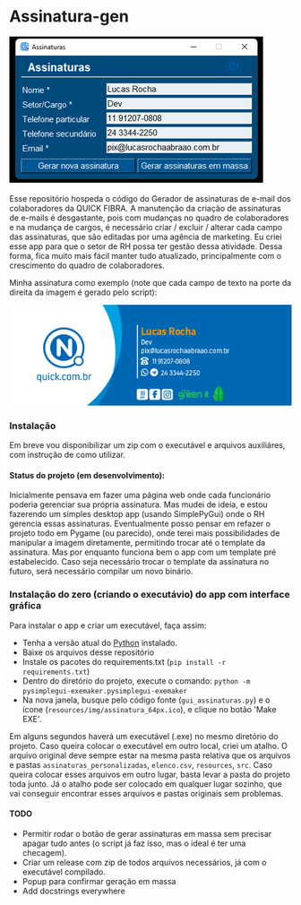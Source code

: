 # Assinatura-gen

![Desktop App](resources/img/assinaturas_gui.png)

Esse repositório hospeda o código do Gerador de assinaturas de e-mail dos colaboradores da QUICK FIBRA. A manutenção da criação de assinaturas de e-mails é desgastante, pois com mudanças no quadro de colaboradores e na mudança de cargos, é necessário criar / excluir / alterar cada campo das assinaturas, que são editadas por uma agência de marketing. Eu criei esse app para que o setor de RH possa ter gestão dessa atividade. Dessa forma, fica muito mais fácil manter tudo atualizado, principalmente com o crescimento do quadro de colaboradores.

Minha assinatura como exemplo (note que cada campo de texto na porte da direita da imagem é gerado pelo script):

![Minha assinatura como exemplo](assinaturas_personalizadas/Lucas_Rocha.png)

### Instalação
Em breve vou disponibilizar um zip com o executável e arquivos auxiliáres, com instrução de como utilizar.

#### Status do projeto (em desenvolvimento):
Inicialmente pensava em fazer uma página web onde cada funcionário poderia gerenciar sua própria assinatura. Mas mudei de ideia, e estou fazerendo um simples desktop app (usando SimplePyGui) onde o RH gerencia essas assinaturas. Eventualmente posso pensar em refazer o projeto todo em Pygame (ou parecido), onde terei mais possibilidades de manipular a imagem diretamente, permitindo trocar até o template da assinatura. Mas por enquanto funciona bem o app com um template pré estabelecido. Caso seja necessário trocar o template da assinatura no futuro, será necessário compilar um novo binário.

### Instalação do zero (criando o executávio) do app com interface gráfica
Para instalar o app e criar um executável, faça assim:
- Tenha a versão atual do [Python](https://www.python.org/downloads/) instalado.
- Baixe os arquivos desse repositório
- Instale os pacotes do requirements.txt (`pip install -r requirements.txt`)
- Dentro do diretório do projeto, execute o comando: `python -m pysimplegui-exemaker.pysimplegui-exemaker`
- Na nova janela, busque pelo código fonte (`gui_assinaturas.py`) e o ícone (`resources/img/assinatura_64px.ico`), e clique no botão 'Make EXE'.

Em alguns segundos haverá um executável (.exe) no mesmo diretório do projeto. Caso queira colocar o executável em outro local, criei um atalho. O arquivo original deve sempre estar na mesma pasta relativa que os arquivos e pastas `assinaturas_personalizadas`, `elenco.csv`, `resources`, `src`. Caso queira colocar esses arquivos em outro lugar, basta levar a pasta do projeto toda junto. Já o atalho pode ser colocado em qualquer lugar sozinho, que vai conseguir encontrar esses arquivos e pastas originais sem problemas.

#### TODO
- Permitir rodar o botão de gerar assinaturas em massa sem precisar apagar tudo antes (o script já faz isso, mas o ideal é ter uma checagem).
- Criar um release com zip de todos arquivos necessários, já com o executável compilado.
- Popup para confirmar geração em massa
- Add docstrings everywhere